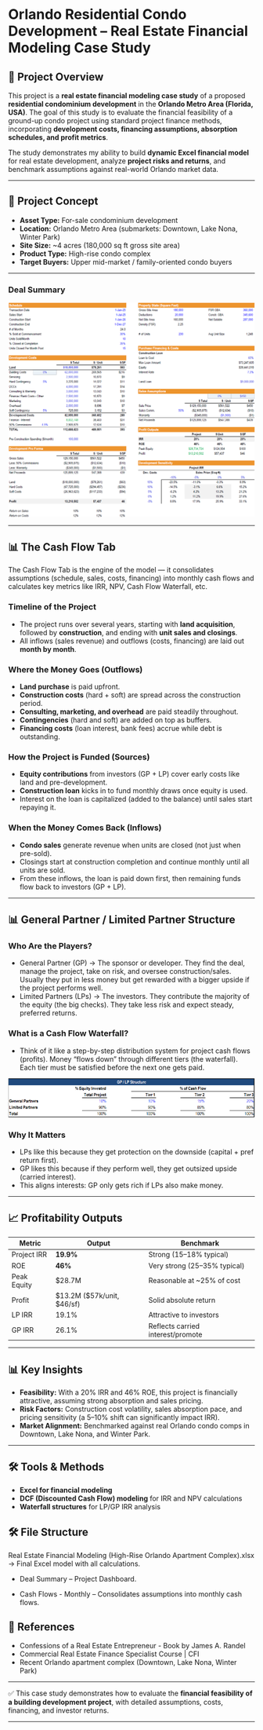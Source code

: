 # Orlando Residential Condo Development – Real Estate Financial Modeling Case Study

## 📌 Project Overview

This project is a **real estate financial modeling case study** of a proposed **residential condominium development** in the **Orlando Metro Area (Florida, USA)**. The goal of this study is to evaluate the financial feasibility of a ground-up condo project using standard project finance methods, incorporating **development costs, financing assumptions, absorption schedules, and profit metrics**.

The study demonstrates my ability to build **dynamic Excel financial model** for real estate development, analyze **project risks and returns**, and benchmark assumptions against real-world Orlando market data.

---

## 🏢 Project Concept

* **Asset Type:** For-sale condominium development
* **Location:** Orlando Metro Area (submarkets: Downtown, Lake Nona, Winter Park)
* **Site Size:** \~4 acres (180,000 sq ft gross site area)
* **Product Type:** High-rise condo complex
* **Target Buyers:** Upper mid-market / family-oriented condo buyers

---

### Deal Summary
![Real Estate Financial Modeling](image/first.png "Real Estate Financial Modeling")

---

## 📊 The Cash Flow Tab

The Cash Flow Tab is the engine of the model — it consolidates assumptions (schedule, sales, costs, financing) into monthly cash flows and calculates key metrics like IRR, NPV, Cash Flow Waterfall, etc.

### Timeline of the Project

* The project runs over several years, starting with **land acquisition**, followed by **construction**, and ending with **unit sales and closings**.
* All inflows (sales revenue) and outflows (costs, financing) are laid out **month by month**.

### Where the Money Goes (Outflows)

* **Land purchase** is paid upfront.
* **Construction costs** (hard + soft) are spread across the construction period.
* **Consulting, marketing, and overhead** are paid steadily throughout.
* **Contingencies** (hard and soft) are added on top as buffers.
* **Financing costs** (loan interest, bank fees) accrue while debt is outstanding.

### How the Project is Funded (Sources)

* **Equity contributions** from investors (GP + LP) cover early costs like land and pre-development.
* **Construction loan** kicks in to fund monthly draws once equity is used.
* Interest on the loan is capitalized (added to the balance) until sales start repaying it.

### When the Money Comes Back (Inflows)

* **Condo sales** generate revenue when units are closed (not just when pre-sold).
* Closings start at construction completion and continue monthly until all units are sold.
* From these inflows, the loan is paid down first, then remaining funds flow back to investors (GP + LP).

---

## 📊 General Partner / Limited Partner Structure

### Who Are the Players?

* General Partner (GP) → The sponsor or developer. They find the deal, manage the project, take on risk, and oversee construction/sales. Usually they put in less money but get rewarded with a bigger upside if the project performs well.
* Limited Partners (LPs) → The investors. They contribute the majority of the equity (the big checks). They take less risk and expect steady, preferred returns.

### What is a Cash Flow Waterfall?

* Think of it like a step-by-step distribution system for project cash flows (profits). Money “flows down” through different tiers (the waterfall). Each tier must be satisfied before the next one gets paid.

![Real Estate Financial Modeling](image/second.png "Real Estate Financial Modeling")

### Why It Matters

* LPs like this because they get protection on the downside (capital + pref return first).
* GP likes this because if they perform well, they get outsized upside (carried interest).
* This aligns interests: GP only gets rich if LPs also make money.

---

## 📈 Profitability Outputs

| Metric      | Output                        | Benchmark                         |
| ----------- | ----------------------------- | --------------------------------- |
| Project IRR | **19.9%**                     | Strong (15–18% typical)           |
| ROE         | **46%**                       | Very strong (25–35% typical)      |
| Peak Equity | \$28.7M                       | Reasonable at \~25% of cost       |
| Profit      | \$13.2M (\$57k/unit, \$46/sf) | Solid absolute return             |
| LP IRR      | 19.1%                         | Attractive to investors           |
| GP IRR      | 26.1%                         | Reflects carried interest/promote |

---

## 📊 Key Insights

* **Feasibility:** With a 20% IRR and 46% ROE, this project is financially attractive, assuming strong absorption and sales pricing.
* **Risk Factors:** Construction cost volatility, sales absorption pace, and pricing sensitivity (a 5–10% shift can significantly impact IRR).
* **Market Alignment:** Benchmarked against real Orlando condo comps in Downtown, Lake Nona, and Winter Park.

---

## 🛠️ Tools & Methods

* **Excel for financial modeling**
* **DCF (Discounted Cash Flow) modeling** for IRR and NPV calculations
* **Waterfall structures** for LP/GP IRR analysis

## 🛠️ File Structure

Real Estate Financial Modeling (High-Rise Orlando Apartment Complex).xlsx → Final Excel model with all calculations.

- Deal Summary – Project Dashboard.

- Cash Flows - Monthly – Consolidates assumptions into monthly cash flows.

## 📎 References

* Confessions of a Real Estate Entrepreneur - Book by James A. Randel
* Commercial Real Estate Finance Specialist Course | CFI
* Recent Orlando apartment complex (Downtown, Lake Nona, Winter Park)

---

✅ This case study demonstrates how to evaluate the **financial feasibility of a building development project**, with detailed assumptions, costs, financing, and investor returns.

---

